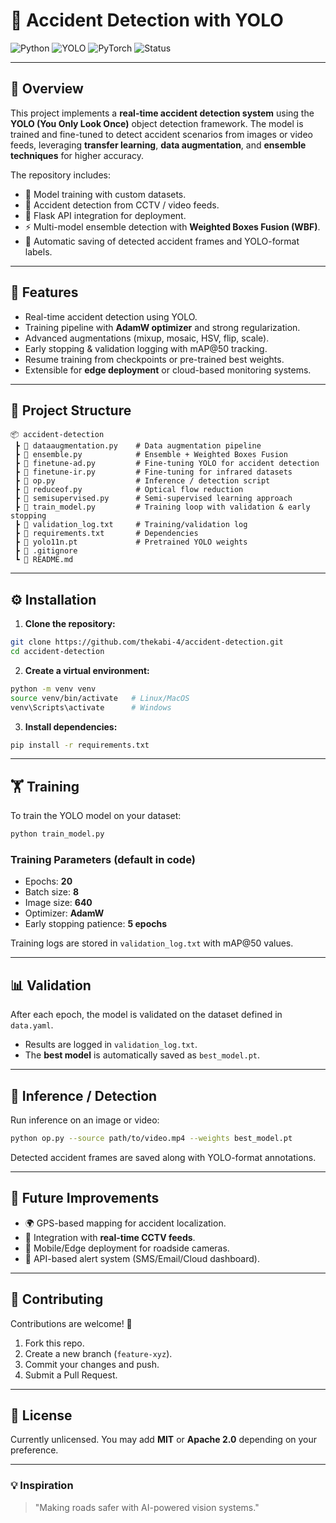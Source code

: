 # 🚗 Accident Detection with YOLO

![Python](https://img.shields.io/badge/Python-3.9%2B-blue?style=for-the-badge)
![YOLO](https://img.shields.io/badge/YOLO-v8-yellow?style=for-the-badge)
![PyTorch](https://img.shields.io/badge/PyTorch-Deep%20Learning-red?style=for-the-badge)
![Status](https://img.shields.io/badge/Status-Research%20Prototype-orange?style=for-the-badge)

---

## 📌 Overview

This project implements a **real-time accident detection system** using the **YOLO (You Only Look Once)** object detection framework. The model is trained and fine-tuned to detect accident scenarios from images or video feeds, leveraging **transfer learning**, **data augmentation**, and **ensemble techniques** for higher accuracy.

The repository includes:

* 🧠 Model training with custom datasets.
* 🎥 Accident detection from CCTV / video feeds.
* 🔗 Flask API integration for deployment.
* ⚡ Multi-model ensemble detection with **Weighted Boxes Fusion (WBF)**.
* 💾 Automatic saving of detected accident frames and YOLO-format labels.

---

## 🚀 Features

* Real-time accident detection using YOLO.
* Training pipeline with **AdamW optimizer** and strong regularization.
* Advanced augmentations (mixup, mosaic, HSV, flip, scale).
* Early stopping & validation logging with mAP\@50 tracking.
* Resume training from checkpoints or pre-trained best weights.
* Extensible for **edge deployment** or cloud-based monitoring systems.

---

## 📂 Project Structure

```
📦 accident-detection
 ┣ 📜 dataaugmentation.py    # Data augmentation pipeline
 ┣ 📜 ensemble.py            # Ensemble + Weighted Boxes Fusion
 ┣ 📜 finetune-ad.py         # Fine-tuning YOLO for accident detection
 ┣ 📜 finetune-ir.py         # Fine-tuning for infrared datasets
 ┣ 📜 op.py                  # Inference / detection script
 ┣ 📜 reduceof.py            # Optical flow reduction
 ┣ 📜 semisupervised.py      # Semi-supervised learning approach
 ┣ 📜 train_model.py         # Training loop with validation & early stopping
 ┣ 📜 validation_log.txt     # Training/validation log
 ┣ 📜 requirements.txt       # Dependencies
 ┣ 📜 yolo11n.pt             # Pretrained YOLO weights
 ┣ 📜 .gitignore
 ┗ 📜 README.md
```

---

## ⚙️ Installation

1. **Clone the repository:**

```bash
git clone https://github.com/thekabi-4/accident-detection.git
cd accident-detection
```

2. **Create a virtual environment:**

```bash
python -m venv venv
source venv/bin/activate   # Linux/MacOS
venv\Scripts\activate      # Windows
```

3. **Install dependencies:**

```bash
pip install -r requirements.txt
```

---

## 🏋️ Training

To train the YOLO model on your dataset:

```bash
python train_model.py
```

### Training Parameters (default in code)

* Epochs: **20**
* Batch size: **8**
* Image size: **640**
* Optimizer: **AdamW**
* Early stopping patience: **5 epochs**

Training logs are stored in `validation_log.txt` with mAP\@50 values.

---

## 📊 Validation

After each epoch, the model is validated on the dataset defined in `data.yaml`.

* Results are logged in `validation_log.txt`.
* The **best model** is automatically saved as `best_model.pt`.

---

## 🎥 Inference / Detection

Run inference on an image or video:

```bash
python op.py --source path/to/video.mp4 --weights best_model.pt
```

Detected accident frames are saved along with YOLO-format annotations.

---

## 🔮 Future Improvements

* 🌍 GPS-based mapping for accident localization.
* 📡 Integration with **real-time CCTV feeds**.
* 📲 Mobile/Edge deployment for roadside cameras.
* 🔗 API-based alert system (SMS/Email/Cloud dashboard).

---

## 🤝 Contributing

Contributions are welcome! 🚀

1. Fork this repo.
2. Create a new branch (`feature-xyz`).
3. Commit your changes and push.
4. Submit a Pull Request.

---

## 📜 License

Currently unlicensed. You may add **MIT** or **Apache 2.0** depending on your preference.

---

### 💡 Inspiration

> "Making roads safer with AI-powered vision systems."
